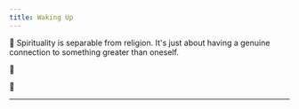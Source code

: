 ```yaml
---
title: Waking Up
---
```



💎 Spirituality is separable from religion. It's just about having a genuine connection to something greater than oneself.

💎 

💎 

---

